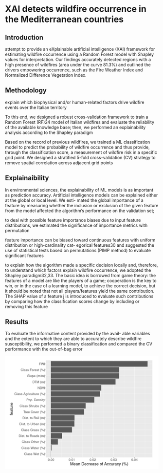 # XAI detects wildfire occurrence in the Mediterranean countries

## Introduction

attempt to provide an eXplainable artificial intelligence (XAI) framework for estimating wildfire occurrence using a Random Forest model with Shapley values for interpretation. 
Our findings accurately detected regions with a high presence of wildfires (area under the curve 81.3%) and outlined the drivers empowering occurrence, such as the Fire Weather Index and Normalized Difference Vegetation Index. 

## Methodology

explain which biophysical and/or human-related factors drive wildfire events over the Italian territory

 To this end, we designed a robust cross-validation framework to train a Random Forest (RF)24 model of Italian wildfires and evaluate the reliability of the available knowledge base; then, we performed an explainability analysis according to the Shapley paradigm

 Based on the record of previous wildfires, we trained a ML classification model to predict the probability of wildfire occurrence and thus provide, through the classification score, a measurement of wildfire risk in a specific grid point. We designed a stratified 5-fold cross-validation (CV) strategy to remove spatial correlation across adjacent grid points

## Explainaibility

In environmental sciences, the explainability of ML models is as important as prediction accuracy. Artificial intelligence models can be explained either at the global or local level. We esti- mated the global importance of a feature by measuring whether the inclusion or exclusion of the given feature from the model affected the algorithm’s performance on the validation set; 

to deal with possible feature importance biases due to input feature distributions, we estimated the significance of importance metrics with permutation

feature importance can be biased toward continuous features with uniform distribution or high-cardinality cat- egorical features30 and suggested the use of statistical tests based on permutations (PIMP method) to evaluate significant features

to explain how the algorithm made a specific decision locally and, therefore, to understand which factors explain wildfire occurrence, we adopted the Shapley paradigm32,33. The basic idea is borrowed from game theory: the features of a model are like the players of a game; cooperation is the key to win, or in the case of a learning model, to achieve the correct decision, but it should be noted that not all players/features yield the same contribution. The SHAP value of a feature j is introduced to evaluate such contributions by comparing how the classification scores change by including or removing this feature

## Results

To evaluate the informative content provided by the avail- able variables and the extent to which they are able to accurately describe wildfire susceptibility, we performed a binary classification and compared the CV performance with the out-of-bag error

![XAI wildfire in the Mediterranean countries](./imgs/xai_wildfire_in_the_mediterranean_countries_1.png)